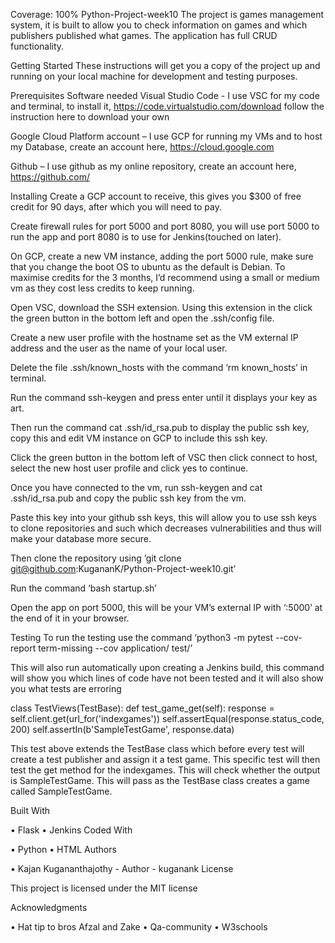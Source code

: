 Coverage: 100%
Python-Project-week10
The project is games management system, it is built to allow you to check information on games and which publishers published what games. The application has full CRUD functionality. 

Getting Started
These instructions will get you a copy of the project up and running on your local machine for development and testing purposes. 

Prerequisites
Software needed
Visual Studio Code - I use VSC for my code and terminal, to install it,  https://code.virtualstudio.com/download follow the instruction here to download your own

Google Cloud Platform account – I use GCP for running my VMs and to host my Database, create an account here, https://cloud.google.com

Github – I use github as my online repository, create an account here, https://github.com/


Installing
Create a GCP account to receive, this gives you $300 of free credit for 90 days, after which you will need to pay.

Create firewall rules for port 5000 and port  8080, you will use port 5000 to run the app and port 8080 is to use for Jenkins(touched on later).

On GCP, create a new VM instance, adding the port 5000 rule, make sure that you change the boot OS to ubuntu as the default is Debian. To maximise credits for the 3 months, I’d recommend using a small or medium vm as they cost less credits to keep running.

Open VSC, download the SSH extension. Using this extension in the click the green button in the bottom left and open the .ssh/config file.

Create a new user profile with the hostname set as the VM external IP address and the user as the name of your local user.

Delete the file .ssh/known_hosts with the command ‘rm known_hosts’ in terminal.

Run the command ssh-keygen and press enter until it displays your key as art.

Then run the command cat .ssh/id_rsa.pub to display the public ssh key, copy this and edit VM instance on GCP to include this ssh key.

Click the green button in the bottom left of VSC then click connect to host, select the new host user profile and click yes to continue.

Once you have connected to the vm, run ssh-keygen and cat .ssh/id_rsa.pub and copy the public ssh key from the vm.

Paste this key into your github ssh keys, this will allow you to use ssh keys to clone repositories and such which decreases vulnerabilities and thus will make your database more secure.

Then clone the repository using ‘git clone git@github.com:KugananK/Python-Project-week10.git’

Run the command ‘bash startup.sh’

Open the app on port 5000, this will be your VM’s external IP with ‘:5000’ at the end of it in your browser.

Testing
To run the testing use the command ‘python3 -m pytest --cov-report term-missing --cov application/ test/’

This will also run automatically upon creating a Jenkins build, this command will show you which lines of code have not been tested and it will also show you what tests are erroring

class TestViews(TestBase):
    def test_game_get(self):
        response = self.client.get(url_for('indexgames'))
        self.assertEqual(response.status_code, 200)
        self.assertIn(b'SampleTestGame', response.data)

This test above extends the TestBase class which before every test will create a test publisher and assign it a test game. This specific test will then test the get method for the indexgames. This will check whether the output is SampleTestGame. This will pass as the TestBase class creates a game called SampleTestGame.

Built With

•	Flask
•	Jenkins
Coded With

•	Python
•	HTML
Authors

•	Kajan Kugananthajothy - Author - kuganank
License

This project is licensed under the MIT license
 
Acknowledgments

•	Hat tip to bros Afzal and Zake
•	Qa-community
•	W3schools
